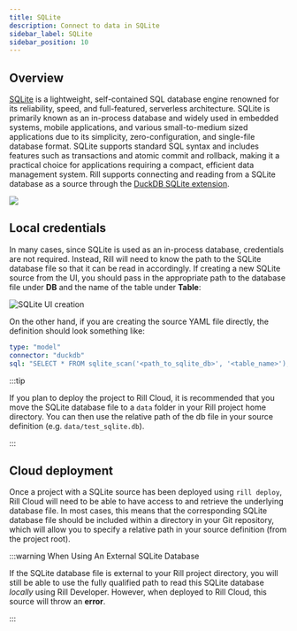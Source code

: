 ```yaml
---
title: SQLite
description: Connect to data in SQLite
sidebar_label: SQLite
sidebar_position: 10
---
```


<!-- WARNING: There are links to this page in source code. If you move it, find and replace the links and consider adding a redirect in docusaurus.config.js. -->

## Overview

[SQLite](https://www.sqlite.org/about.html) is a lightweight, self-contained SQL database engine renowned for its reliability, speed, and full-featured, serverless architecture. SQLite is primarily known as an in-process database and widely used in embedded systems, mobile applications, and various small-to-medium sized applications due to its simplicity, zero-configuration, and single-file database format. SQLite supports standard SQL syntax and includes features such as transactions and atomic commit and rollback, making it a practical choice for applications requiring a compact, efficient data management system. Rill supports connecting and reading from a SQLite database as a source through the [DuckDB SQLite extension](https://duckdb.org/docs/extensions/sqlite.html).


<img src = '/img/reference/connectors/sqlite/sqlite.png' class='centered' />
<br />

## Local credentials

In many cases, since SQLite is used as an in-process database, credentials are not required. Instead, Rill will need to know the path to the SQLite database file so that it can be read in accordingly. If creating a new SQLite source from the UI, you should pass in the appropriate path to the database file under **DB** and the name of the table under **Table**:

![SQLite UI creation](/img/reference/connectors/sqlite/sqlite_example.png)

On the other hand, if you are creating the source YAML file directly, the definition should look something like:

```yaml
type: "model"
connector: "duckdb"
sql: "SELECT * FROM sqlite_scan('<path_to_sqlite_db>', '<table_name>');"
```

:::tip

If you plan to deploy the project to Rill Cloud, it is recommended that you move the SQLite database file to a `data` folder in your Rill project home directory. You can then use the relative path of the db file in your source definition (e.g. `data/test_sqlite.db`).

:::


## Cloud deployment

Once a project with a SQLite source has been deployed using `rill deploy`, Rill Cloud will need to be able to have access to and retrieve the underlying database file. In most cases, this means that the corresponding SQLite database file should be included within a directory in your Git repository, which will allow you to specify a relative path in your source definition (from the project root).

:::warning When Using An External SQLite Database

If the SQLite database file is external to your Rill project directory, you will still be able to use the fully qualified path to read this SQLite database _locally_ using Rill Developer. However, when deployed to Rill Cloud, this source will throw an **error**.

:::